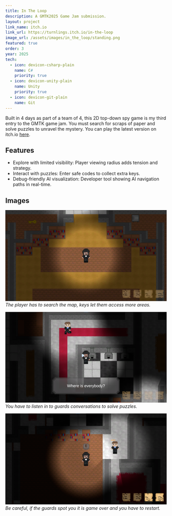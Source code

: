 ```yaml
---
title: In The Loop
description: A GMTK2025 Game Jam submission.
layout: project
link_name: itch.io
link_url: https://turnlings.itch.io/in-the-loop
image_url: /assets/images/in_the_loop/standing.png
featured: true
order: 3
year: 2025
tech:
  - icon: devicon-csharp-plain
    name: C#
    priority: true
  - icon: devicon-unity-plain
    name: Unity
    priority: true
  - icon: devicon-git-plain
    name: Git
---
```


Built in 4 days as part of a team of 4, this 2D top-down spy game is my third entry to the GMTK game jam. You must search for scraps of paper and solve puzzles to unravel the mystery. You can play the latest version on itch.io [here](https://turnlings.itch.io/in-the-loop).

## Features
- Explore with limited visibility: Player viewing radius adds tension and strategy.
- Interact with puzzles: Enter safe codes to collect extra keys.
- Debug-friendly AI visualization: Developer tool showing AI navigation paths in real-time.

## Images
![Standing](/assets/images/in_the_loop/standing.png)
*The player has to search the map, keys let them access more areas.*

![Cup to wall](/assets/images/in_the_loop/cupwall.png)
*You have to listen in to guards conversations to solve puzzles.*

![Guard](/assets/images/in_the_loop/guard.png)
*Be careful, if the guards spot you it is game over and you have to restart.*